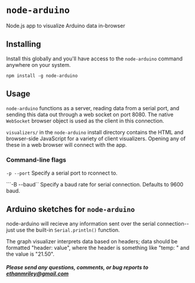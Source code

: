 # ```node-arduino```
Node.js app to visualize Arduino data in-browser

## Installing

Install this globally and you'll have access to the ```node-arduino``` command anywhere on your system. 

```
npm install -g node-arduino
```


## Usage
```node-arduino``` functions as a server, reading data from a serial port, and sending this data out through a web socket on port 8080. 
The native ```WebSocket``` browser object is used as the client in this connection. 

```visualizers/``` in the ```node-arduino``` install directory contains the HTML and browser-side JavaScript for a variety of client visualizers. Opening any of these in a web browser will connect with the app. 


### Command-line flags

```-p --port```
Specify a serial port to rconnect to. 

```-B --baud``
Specify a baud rate for serial connection. Defaults to 9600 baud.  

	
## Arduino sketches for ```node-arduino```

node-arduino will recieve any information sent over the serial connection--just use the built-in ```Serial.println()``` function. 

The graph visualizer interprets data based on headers; data should be formatted "header: value", where the header is something like "temp: " and the value is "21.50".


##### Please send any questions, comments, or bug reports to ethanmriley@gmail.com